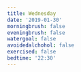 ```yaml
---
title: Wednesday
date: '2019-01-30'
morningbrush: false
eveningbrush: false
watergoal: false
avoidedalchohol: false
exercised: false
bedtime: '22:30'
---
```


